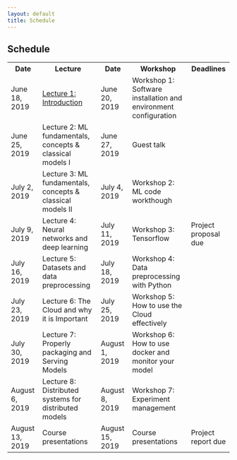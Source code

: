 ```yaml
---
layout: default
title: Schedule
---
```


<div class="home" id="home">
    <h2>Schedule</h2>
    <table style="width:100%">
    <tr>
        <th>Date</th>
        <th>Lecture</th> 
        <th>Date</th>
        <th>Workshop</th>
        <th>Deadlines</th>
    </tr>
    <tr>
        <td>June 18, 2019 </td>
        <td><a href="google.com"> Lecture 1: Introduction</a> </td> 
        <td>June 20, 2019</td>
        <td>Workshop 1: Software installation and environment configuration</td>
        <td></td>
    </tr>
    <tr>
        <td>June 25, 2019 </td>
        <td>Lecture 2: ML fundamentals, concepts & classical models I</td> 
        <td>June 27, 2019</td>
        <td>Guest talk</td>
        <td></td>
    </tr>
    <tr>
        <td>July 2, 2019 </td>
        <td>Lecture 3: ML fundamentals, concepts & classical models II</td> 
        <td>July 4, 2019</td>
        <td>Workshop 2: ML code workthough</td>
        <td></td>
    </tr>
    <tr>
        <td>July 9, 2019 </td>
        <td>Lecture 4: Neural networks and deep learning</td> 
        <td>July 11, 2019</td>
        <td>Workshop 3: Tensorflow</td>
        <td>Project proposal due</td>
    </tr>
    <tr>
        <td>July 16, 2019 </td>
        <td>Lecture 5: Datasets and data preprocessing</td> 
        <td>July 18, 2019</td>
        <td>Workshop 4: Data preprocessing with Python</td>
        <td></td>
    </tr>
    <tr>
        <td>July 23, 2019 </td>
        <td>Lecture 6: The Cloud and why it is Important</td> 
        <td>July 25, 2019</td>
        <td>Workshop 5: How to use the Cloud effectively</td>
        <td></td>
    </tr>
    <tr>
        <td>July 30, 2019 </td>
        <td>Lecture 7: Properly packaging and Serving Models</td> 
        <td>August 1, 2019</td>
        <td>Workshop 6: How to use docker and monitor your model</td>
        <td></td>
    </tr>
    <tr>
        <td>August 6, 2019 </td>
        <td>Lecture 8: Distributed systems for distributed models</td> 
        <td>August 8, 2019</td>
        <td>Workshop 7: Experiment management</td>
        <td></td>
    </tr>
    <tr>
        <td>August 13, 2019 </td>
        <td>Course presentations</td> 
        <td>August 15, 2019</td>
        <td>Course presentations</td>
        <td>Project report due</td>
    </tr>
    </table>
</div>